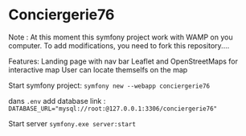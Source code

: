 # Conciergerie76 

Note : At this moment this symfony project work with WAMP on you computer.
To add modifications, you need to fork this repository....


Features:
Landing page with nav bar
Leaflet and OpenStreetMaps for interactive map
User can locate themselfs on the map


Start symfony project:
`symfony new --webapp conciergerie76`

dans ``.env`` add database link : 
``DATABASE_URL="mysql://root:@127.0.0.1:3306/conciergerie76"``



Start server `symfony.exe server:start`